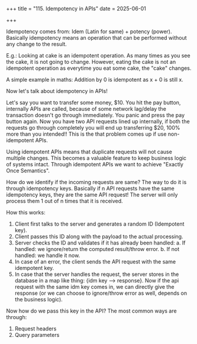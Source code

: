 +++
title = "115. Idempotency in APIs"
date = 2025-06-01
 
+++

Idempotency comes from: Idem (Latin for same) + potency (power). Basically idempotency means an operation that can be performed without any change to the result.

E.g.: Looking at cake is an idempotent operation. As many times as you see the cake, it is not going to change. However, eating the cake is not an idempotent operation as everytime you eat some cake, the "cake" changes.

A simple example in maths: Addition by 0 is idempotent as x + 0 is still x.

Now let's talk about idempotency in APIs!

Let's say you want to transfer some money, $10. You hit the pay button, internally APIs are called, because of some network lag/delay the transaction doesn't go through immediately. You panic and press the pay button again. Now you have two API requests lined up internally, if both the requests go through completely you will end up transferring $20, 100% more than you intended!! This is the that problem comes up if use non-idempotent APIs.

Using idempotent APIs means that duplicate requests will not cause multiple changes. This becomes a valuable feature to keep business logic of systems intact. Through idempotent APIs we want to achieve "Exactly Once Semantics".

How do we identify if the incoming requests are same? The way to do it is through idempotency keys. 
Basically if n API requests have the same idempotency keys, they are the same API request! The server will only process them 1 out of n times that it is received.

How this works:
1. Client first talks to the server and generates a random ID (Idempotent key).
2. Client passes this ID along with the payload to the actual processing.
3. Server checks the ID and validates if it has already been handled:
   a. If handled: we ignore/return the computed result/throw error.
   b. If not handled: we handle it now.
4. In case of an error, the client sends the API request with the same idempotent key.
5. In case that the server handles the request, the server stores in the database in a map like thing: {idm key --> response}. Now if the api request with the same idm key comes in, we can directly give the response (or we can choose to ignore/throw error as well, depends on the business logic).

Now how do we pass this key in the API? The most common ways are through:
1. Request headers
2. Query parameters


